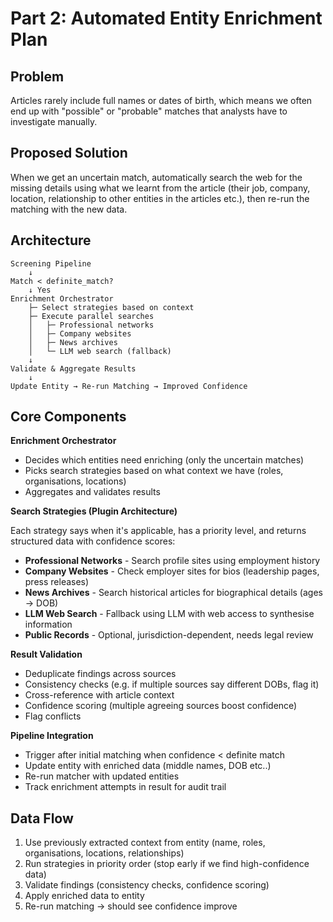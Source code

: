 # Part 2: Automated Entity Enrichment Plan

## Problem

Articles rarely include full names or dates of birth, which means we often end up with "possible" or "probable" matches that analysts have to investigate manually.

## Proposed Solution

When we get an uncertain match, automatically search the web for the missing details using what we learnt from the article (their job, company, location, relationship to other entities in the articles etc.), then re-run the matching with the new data.

## Architecture

```
Screening Pipeline
    ↓
Match < definite_match?
    ↓ Yes
Enrichment Orchestrator
    ├─ Select strategies based on context
    ├─ Execute parallel searches
    │   ├─ Professional networks
    │   ├─ Company websites
    │   ├─ News archives
    │   └─ LLM web search (fallback)
    ↓
Validate & Aggregate Results
    ↓
Update Entity → Re-run Matching → Improved Confidence
```

## Core Components

**Enrichment Orchestrator**

- Decides which entities need enriching (only the uncertain matches)
- Picks search strategies based on what context we have (roles, organisations, locations)
- Aggregates and validates results

**Search Strategies (Plugin Architecture)**

Each strategy says when it's applicable, has a priority level, and returns structured data with confidence scores:

- **Professional Networks** - Search profile sites using employment history
- **Company Websites** - Check employer sites for bios (leadership pages, press releases)
- **News Archives** - Search historical articles for biographical details (ages → DOB)
- **LLM Web Search** - Fallback using LLM with web access to synthesise information
- **Public Records** - Optional, jurisdiction-dependent, needs legal review

**Result Validation**

- Deduplicate findings across sources
- Consistency checks (e.g. if multiple sources say different DOBs, flag it)
- Cross-reference with article context
- Confidence scoring (multiple agreeing sources boost confidence)
- Flag conflicts

**Pipeline Integration**

- Trigger after initial matching when confidence < definite match
- Update entity with enriched data (middle names, DOB etc..)
- Re-run matcher with updated entities
- Track enrichment attempts in result for audit trail

## Data Flow

1. Use previously extracted context from entity (name, roles, organisations, locations, relationships)
2. Run strategies in priority order (stop early if we find high-confidence data)
3. Validate findings (consistency checks, confidence scoring)
4. Apply enriched data to entity
5. Re-run matching → should see confidence improve
